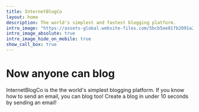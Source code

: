 ```yaml
---
title: InternetBlogCo
layout: home
description: The world's simplest and fastest blogging platform.
intro_image: "https://assets-global.website-files.com/5bcb5ee81fb2091a2ec550c7/5dedd7b85049677d981db611_5c65f4ae2f71d67d0ee9f032_hero-image.png"
intro_image_absolute: true
intro_image_hide_on_mobile: true
show_call_box: true
---
```


# Now anyone can blog

InternetBlogCo is the the world's simplest blogging platform. If you know how to send an email, you can blog too! Create a blog in under 10 seconds by sending an email!
